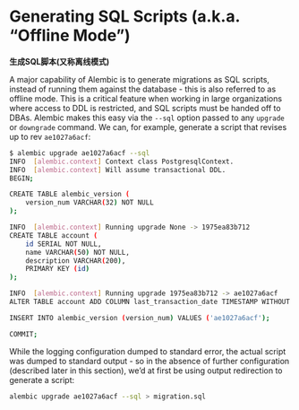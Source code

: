 # Generating SQL Scripts (a.k.a. “Offline Mode”)

**生成SQL脚本(又称离线模式)**

A major capability of Alembic is to generate migrations as SQL scripts, instead of running them against the database - this is also referred to as offline mode. This is a critical feature when working in large organizations where access to DDL is restricted, and SQL scripts must be handed off to DBAs. Alembic makes this easy via the `--sql` option passed to any `upgrade` or `downgrade` command. We can, for example, generate a script that revises up to rev `ae1027a6acf`:

```bash
$ alembic upgrade ae1027a6acf --sql
INFO  [alembic.context] Context class PostgresqlContext.
INFO  [alembic.context] Will assume transactional DDL.
BEGIN;

CREATE TABLE alembic_version (
    version_num VARCHAR(32) NOT NULL
);

INFO  [alembic.context] Running upgrade None -> 1975ea83b712
CREATE TABLE account (
    id SERIAL NOT NULL,
    name VARCHAR(50) NOT NULL,
    description VARCHAR(200),
    PRIMARY KEY (id)
);

INFO  [alembic.context] Running upgrade 1975ea83b712 -> ae1027a6acf
ALTER TABLE account ADD COLUMN last_transaction_date TIMESTAMP WITHOUT TIME ZONE;

INSERT INTO alembic_version (version_num) VALUES ('ae1027a6acf');

COMMIT;
```

While the logging configuration dumped to standard error, the actual script was dumped to standard output - so in the absence of further configuration (described later in this section), we’d at first be using output redirection to generate a script:

```bash
alembic upgrade ae1027a6acf --sql > migration.sql
```

